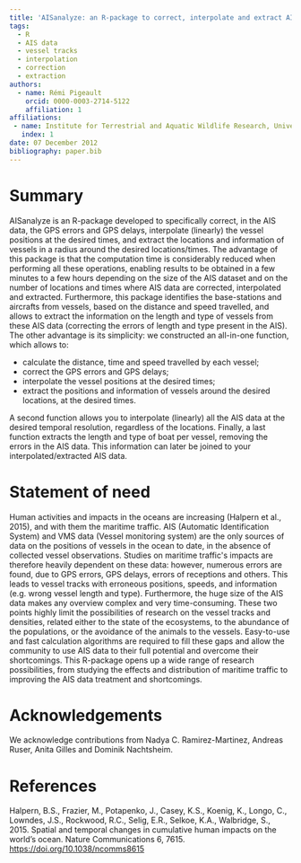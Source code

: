 ```yaml
---
title: 'AISanalyze: an R-package to correct, interpolate and extract AIS data'
tags:
  - R
  - AIS data
  - vessel tracks
  - interpolation
  - correction
  - extraction
authors:
  - name: Rémi Pigeault
    orcid: 0000-0003-2714-5122
    affiliation: 1
affiliations:
 - name: Institute for Terrestrial and Aquatic Wildlife Research, University of Veterinary Medicine Hannover, Foundation, Buesum, Germany
   index: 1
date: 07 December 2012
bibliography: paper.bib
---
```


# Summary

AISanalyze is an R-package developed to specifically correct, in the AIS data, the GPS errors and GPS delays, interpolate (linearly) the vessel positions at the desired times, and extract the locations and information of vessels in a radius around the desired locations/times. The advantage of this package is that the computation time is considerably reduced when performing all these operations, enabling results to be obtained in a few minutes to a few hours depending on the size of the AIS dataset and on the number of locations and times where AIS data are corrected, interpolated and extracted. Furthermore, this package identifies the base-stations and aircrafts from vessels, based on the distance and speed travelled, and allows to extract the information on the length and type of vessels from these AIS data (correcting the errors of length and type present in the AIS). The other advantage is its simplicity: we constructed an all-in-one function, which allows to:
- calculate the distance, time and speed travelled by each vessel;
- correct the GPS errors and GPS delays;
- interpolate the vessel positions at the desired times;
- extract the positions and information of vessels around the desired locations, at the desired times.

A second function allows you to interpolate (linearly) all the AIS data at the desired temporal resolution, regardless of the locations. Finally, a last function extracts the length and type of boat per vessel, removing the errors in the AIS data. This information can later be joined to your interpolated/extracted AIS data.

# Statement of need

Human activities and impacts in the oceans are increasing (Halpern et al., 2015), and with them the maritime traffic. AIS (Automatic Identification System) and VMS data (Vessel monitoring system) are the only sources of data on the positions of vessels in the ocean to date, in the absence of collected vessel observations. Studies on maritime traffic's impacts are therefore heavily dependent on these data: however, numerous errors are found, due to GPS errors, GPS delays, errors of receptions and others. This leads to vessel tracks with erroneous positions, speeds, and information (e.g. wrong vessel length and type). Furthermore, the huge size of the AIS data makes any overview complex and very time-consuming. These two points highly limit the possibilities of research on the vessel tracks and densities, related either to the state of the ecosystems, to the abundance of the populations, or the avoidance of the animals to the vessels. Easy-to-use and fast calculation algorithms are required to fill these gaps and allow the community to use AIS data to their full potential and overcome their shortcomings. This R-package opens up a wide range of research possibilities, from studying the effects and distribution of maritime traffic to improving the AIS data treatment and shortcomings.

# Acknowledgements

We acknowledge contributions from Nadya C. Ramirez-Martinez, Andreas Ruser, Anita Gilles and Dominik Nachtsheim.

# References
Halpern, B.S., Frazier, M., Potapenko, J., Casey, K.S., Koenig, K., Longo, C., Lowndes, J.S., Rockwood, R.C., Selig, E.R., Selkoe, K.A., Walbridge, S., 2015. Spatial and temporal changes in cumulative human impacts on the world’s ocean. Nature Communications 6, 7615. https://doi.org/10.1038/ncomms8615
